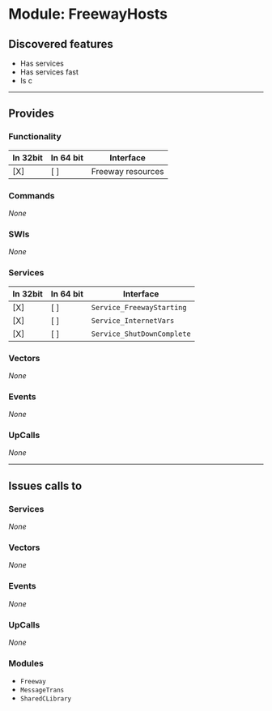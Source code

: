 # Module: FreewayHosts

## Discovered features


* Has services
* Has services fast
* Is c

---

## Provides

### Functionality

| In 32bit | In 64 bit | Interface |
|----------|-----------|-----------|
| [X]      | [ ]       | Freeway resources |

### Commands


*None*


### SWIs


*None*


### Services


| In 32bit | In 64 bit | Interface |
|----------|-----------|-----------|
| [X]      | [ ]       | `Service_FreewayStarting` |
| [X]      | [ ]       | `Service_InternetVars` |
| [X]      | [ ]       | `Service_ShutDownComplete` |


### Vectors


*None*


### Events


*None*


### UpCalls


*None*


---

## Issues calls to

### Services


*None*


### Vectors


*None*


### Events


*None*


### UpCalls


*None*


### Modules


* `Freeway`
* `MessageTrans`
* `SharedCLibrary`


